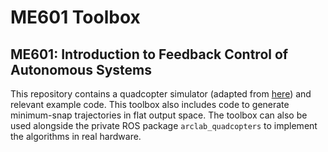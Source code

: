 # ME601 Toolbox
## ME601: Introduction to Feedback Control of Autonomous Systems
This repository contains a quadcopter simulator (adapted from
[here](https://alliance.seas.upenn.edu/~meam620/wiki/index.php)) and relevant
example code. This toolbox also includes code to generate minimum-snap
trajectories in flat output space. The toolbox can also be used alongside the
private ROS package `arclab_quadcopters` to implement the algorithms in real
hardware.

